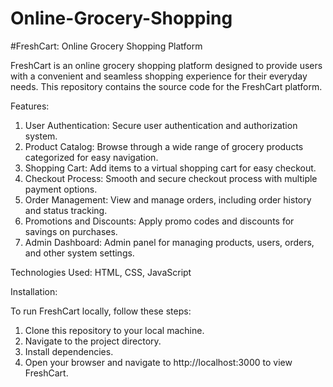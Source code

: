 # Online-Grocery-Shopping
#FreshCart: Online Grocery Shopping Platform

FreshCart is an online grocery shopping platform designed to provide users with a convenient and seamless shopping experience for their everyday needs. This repository contains the source code for the FreshCart platform.

Features:
1) User Authentication: Secure user authentication and authorization system.
2) Product Catalog: Browse through a wide range of grocery products categorized for easy navigation.
3) Shopping Cart: Add items to a virtual shopping cart for easy checkout.
4) Checkout Process: Smooth and secure checkout process with multiple payment options.
5) Order Management: View and manage orders, including order history and status tracking.
6) Promotions and Discounts: Apply promo codes and discounts for savings on purchases.
7) Admin Dashboard: Admin panel for managing products, users, orders, and other system settings.
   
Technologies Used:
HTML, CSS, JavaScript

Installation:

To run FreshCart locally, follow these steps:
1) Clone this repository to your local machine.
2) Navigate to the project directory.
3) Install dependencies.
4) Open your browser and navigate to http://localhost:3000 to view FreshCart.
